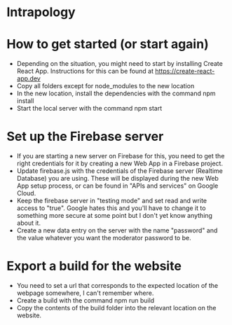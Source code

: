 # Intrapology

# How to get started (or start again)
- Depending on the situation, you might need to start by installing Create React App. Instructions for this can be found at https://create-react-app.dev
- Copy all folders except for node_modules to the new location
- In the new location, install the dependencies with the command npm install
- Start the local server with the command npm start

# Set up the Firebase server
- If you are starting a new server on Firebase for this, you need to get the right credentials for it by creating a new Web App in a Firebase project.
- Update firebase.js with the credentials of the Firebase server (Realtime Database) you are using. These will be displayed during the new Web App setup process, or can be found in "APIs and services" on Google Cloud.
- Keep the firebase server in "testing mode" and set read and write access to "true". Google hates this and you'll have to change it to something more secure at some point but I don't yet know anything about it.
- Create a new data entry on the server with the name "password" and the value whatever you want the moderator password to be.

# Export a build for the website
- You need to set a url that corresponds to the expected location of the webpage somewhere, I can't remember where.
- Create a build with the command npm run build
- Copy the contents of the build folder into the relevant location on the website.
